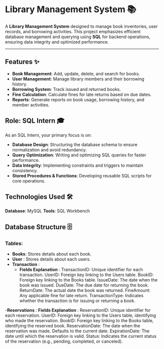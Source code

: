 # Library Management System 📚

A **Library Management System** designed to manage book inventories, user records, and borrowing activities. This project emphasizes efficient database management and querying using **SQL** for backend operations, ensuring data integrity and optimized performance.

---

## Features ✨
- **Book Management**: Add, update, delete, and search for books.
- **User Management**: Manage library members and their borrowing history.
- **Borrowing System**: Track issued and returned books.
- **Fine Calculation**: Calculate fines for late returns based on due dates.
- **Reports**: Generate reports on book usage, borrowing history, and member activities.

## Role: SQL Intern 🎓
As an SQL Intern, your primary focus is on:
- **Database Design**: Structuring the database schema to ensure normalization and avoid redundancy.
- **Query Optimization**: Writing and optimizing SQL queries for faster performance.
- **Data Integrity**: Implementing constraints and triggers to maintain consistency.
- **Stored Procedures & Functions**: Developing reusable SQL scripts for core operations.

## Technologies Used 🛠️
 **Database**: MySQL
  **Tools**: SQL Workbench

  ## Database Structure 🗄️
  ### Tables:
- **Books**: Stores details about each book.
- **User** : Stores details about each users.
- **Transaction** :
    - **Fields Explanation** :
         TransactionID: Unique identifier for each transaction.
         UserID: Foreign key linking to the Users table.
         BookID: Foreign key linking to the Books table.
        IssueDate: The date when the book was issued.
        DueDate: The due date for returning the book.
        ReturnDate: The actual date the book was returned.
       FineAmount: Any applicable fine for late return.
       TransactionType: Indicates whether the transaction is for issuing or returning a book.

-**Reservations** :
         **Fields Explanation** :
                   ReservationID: Unique identifier for each reservation.
                   UserID: Foreign key linking to the Users table, identifying who made the reservation.
                   BookID: Foreign key linking to the Books table, identifying the reserved book.
                   ReservationDate: The date when the reservation was made. Defaults to the current date.
                   ExpirationDate: The date until which the reservation is valid.
                   Status: Indicates the current status of the reservation (e.g., pending, completed, or canceled).
